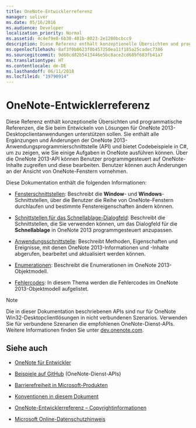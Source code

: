 ```yaml
---
title: OneNote-Entwicklerreferenz
manager: soliver
ms.date: 05/16/2016
ms.audience: Developer
localization_priority: Normal
ms.assetid: 4c4ef9e8-6b30-481b-8023-2e1280bcbcc9
description: Diese Referenz enthält konzeptionelle Übersichten und programmatische Referenzen, die Sie beim Entwickeln von Lösungen für OneNote 2013-Desktopclientanwendungen unterstützen sollen.
ms.openlocfilehash: 8af3f0b8623f0b457250ea11f185a25cadec7386
ms.sourcegitcommit: 9d60cd82b5413446e5bc8ace2cd689f683fb41a7
ms.translationtype: HT
ms.contentlocale: de-DE
ms.lasthandoff: 06/11/2018
ms.locfileid: "19790914"
---
```

# <a name="onenote-developer-reference"></a>OneNote-Entwicklerreferenz

Diese Referenz enthält konzeptionelle Übersichten und programmatische Referenzen, die Sie beim Entwickeln von Lösungen für OneNote 2013-Desktopclientanwendungen unterstützen sollen. Sie enthält alle Ergänzungen und Änderungen der OneNote 2013-Anwendungsprogrammierschnittstelle (API) und bietet Codebeispiele in C#, um zu zeigen, wie Sie einige Aufgaben in OneNote ausführen können. Über die OneNote 2013-API können Benutzer programmgesteuert auf OneNote-Inhalte zugreifen und diese bearbeiten. Benutzer können auch Änderungen an der Ansicht von OneNote-Fenstern vornehmen.
  
Diese Dokumentation enthält die folgenden Informationen:
  
- [Fensterschnittstellen](window-interfaces-onenote.md): Beschreibt die **Window**- und **Windows**-Schnittstellen, über die Benutzer die Reihe von OneNote-Fenstern durchlaufen und bestimmte Fenstereigenschaften ändern können. 
    
- [Schnittstellen für das Schnellablage-Dialogfeld](quick-filing-dialog-box-interfaces-onenote.md): Beschreibt die Schnittstellen, die Sie verwenden können, um das Dialogfeld für die **Schnellablage** in OneNote 2013 programmgesteuert anzupassen. 
    
- [Anwendungsschnittstelle](application-interface-onenote.md): Beschreibt Methoden, Eigenschaften und Ereignisse, mit denen OneNote 2013-Informationen und -Inhalte abgerufen, bearbeitet und aktualisiert werden können.
    
- [Enumerationen](enumerations-onenote-developer-reference.md): Beschreibt die Enumerationen im OneNote 2013-Objektmodell.
    
- [Fehlercodes](error-codes-onenote.md): In diesem Thema werden die Fehlercodes im OneNote 2013-Objektmodell aufgelistet.
    
> [!NOTE]
> Die in dieser Dokumentation beschriebenen APIs sind nur für OneNote Win32-Desktopclientlösungen in nicht verbundenen Szenarios. Verwenden Sie für verbundene Szenarien die empfohlenen OneNote-Dienst-APIs. Weitere Informationen finden Sie unter [dev.onenote.com](http://go.microsoft.com/fwlink/?LinkID=390615). 
  
## <a name="see-also"></a>Siehe auch

- [OneNote für Entwickler](http://go.microsoft.com/fwlink/?LinkID=390615)
    
- [Beispiele auf GitHub](https://github.com/OneNoteDev/) (OneNote-Dienst-APIs) 
    
- [Barrierefreiheit in Microsoft-Produkten](http://www.microsoft.com/enable/products/default.aspx)
    
- [Konventionen in diesem Dokument](http://msdn.microsoft.com/de-DE/office/aa905365.aspx)
    
- [OneNote-Entwicklerreferenz – Copyrightinformationen](https://msdn.microsoft.com/de-DE/library/office/jj680116.aspx)
    
- [Microsoft Online-Datenschutzhinweis](http://privacy.microsoft.com/de-DE/default.mspx)
    


